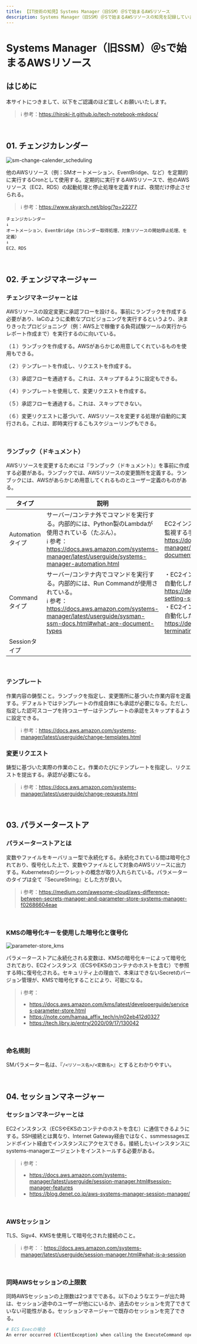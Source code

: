 ```yaml
---
title: 【IT技術の知見】Systems Manager（旧SSM）＠Sで始まるAWSリソース
description: Systems Manager（旧SSM）＠Sで始まるAWSリソースの知見を記録しています。
---
```


# Systems Manager（旧SSM）＠```S```で始まるAWSリソース

## はじめに

本サイトにつきまして、以下をご認識のほど宜しくお願いいたします。

> ℹ️ 参考：https://hiroki-it.github.io/tech-notebook-mkdocs/

<br>

## 01. チェンジカレンダー

![sm-change-calender_scheduling](https://raw.githubusercontent.com/hiroki-it/tech-notebook/master/images/sm-change-calender_scheduling.png)

他のAWSリソース（例：SMオートメーション、EventBridge、など）を定期的に実行するCronとして使用する。定期的に実行するAWSリソースで、他のAWSリソース（EC2、RDS）の起動処理と停止処理を定義すれば、夜間だけ停止させられる。

> ℹ️ 参考：https://www.skyarch.net/blog/?p=22277

```
チェンジカレンダー
↓
オートメーション、EventBridge（カレンダー取得処理、対象リソースの開始停止処理、を定義）
↓
EC2、RDS
```

<br>

## 02. チェンジマネージャー

### チェンジマネージャーとは

AWSリソースの設定変更に承認フローを設ける。事前にランブックを作成する必要があり、IaCのように柔軟なプロビジョニングを実行するというより、決まりきったプロビジョニング（例：AWS上で稼働する負荷試験ツールの実行からレポート作成まで）を実行するのに向いている。

（１）ランブックを作成する。AWSがあらかじめ用意してくれているものを使用もできる。

（２）テンプレートを作成し、リクエストを作成する。

（３）承認フローを通過する。これは、スキップするように設定もできる。

（４）テンプレートを使用して、変更リクエストを作成する。

（５）承認フローを通過する。これは、スキップできない。

（６）変更リクエストに基づいて、AWSリソースを変更する処理が自動的に実行される。これは、即時実行するこもスケジューリングもできる。

<br>

### ランブック（ドキュメント）

AWSリソースを変更するためには『ランブック（ドキュメント）』を事前に作成する必要がある。ランブックでは、AWSリソースの変更箇所を定義する。ランブックには、AWSがあらかじめ用意してくれるものとユーザー定義のものがある。

| タイプ           | 説明                                                                                                                                                                         | 補足                                                                                                                                                                                                                              |
|---------------|------------------------------------------------------------------------------------------------------------------------------------------------------------------------------|-----------------------------------------------------------------------------------------------------------------------------------------------------------------------------------------------------------------------------------|
| Automationタイプ | サーバー/コンテナ外でコマンドを実行する。内部的には、Python製のLambdaが使用されている（たぶん）。<br>ℹ️ 参考：https://docs.aws.amazon.com/systems-manager/latest/userguide/systems-manager-automation.html     | EC2インスタンスを起動し、状態がOKになるまで監視する手順を自動化した例： https://docs.aws.amazon.com/systems-manager/latest/userguide/automation-walk-document-builder.html                                                                             |
| Commandタイプ    | サーバー/コンテナ内でコマンドを実行する。内部的には、Run Commandが使用されている。<br>ℹ️ 参考：https://docs.aws.amazon.com/systems-manager/latest/userguide/sysman-ssm-docs.html#what-are-document-types | ・EC2インスタンス内で実行するlinuxコマンドを自動化した例： https://dev.classmethod.jp/articles/check-os-setting-ssm-doc-al2/ <br>・EC2インスタンス内で実行するawscliコマンドを自動化した例： https://dev.classmethod.jp/articles/autoscalling-terminating-log-upload/ |
| Sessionタイプ    |                                                                                                                                                                              |                                                                                                                                                                                                                                   |

<br>

### テンプレート

作業内容の鋳型こと。ランブックを指定し、変更箇所に基づいた作業内容を定義する。デフォルトではテンプレートの作成自体にも承認が必要になる。ただし、指定した認可スコープを持つユーザーはテンプレートの承認をスキップするように設定できる。

> ℹ️ 参考：https://docs.aws.amazon.com/systems-manager/latest/userguide/change-templates.html

### 変更リクエスト

鋳型に基づいた実際の作業のこと。作業のたびにテンプレートを指定し、リクエストを提出する。承認が必要になる。

> ℹ️ 参考：https://docs.aws.amazon.com/systems-manager/latest/userguide/change-requests.html

<br>

## 03. パラメーターストア

### パラメーターストアとは

変数やファイルをキーバリュー型で永続化する。永続化されている間は暗号化されており、復号化した上で、変数やファイルとして対象のAWSリソースに出力する。Kubernetesのシークレットの概念が取り入れられている。パラメーターのタイプは全て『SecureString』とした方が良い。

> ℹ️ 参考：https://medium.com/awesome-cloud/aws-difference-between-secrets-manager-and-parameter-store-systems-manager-f02686604eae

<br>

### KMSの暗号化キーを使用した暗号化と復号化

![parameter-store_kms](https://raw.githubusercontent.com/hiroki-it/tech-notebook/master/images/parameter-store_kms.png)

パラメーターストアに永続化される変数は、KMSの暗号化キーによって暗号化されており、EC2インスタンス（ECSやEKSのコンテナのホストを含む）で参照する時に復号化される。セキュリティ上の理由で、本来はできないSecretのバージョン管理が、KMSで暗号化することにより、可能になる。

> ℹ️ 参考：
>
> - https://docs.aws.amazon.com/kms/latest/developerguide/services-parameter-store.html
> - https://note.com/hamaa_affix_tech/n/n02eb412d0327
> - https://tech.libry.jp/entry/2020/09/17/130042

<br>

### 命名規則

SMパラメーター名は、『```/<リソース名>/<変数名>```』とするとわかりやすい。

<br>

## 04. セッションマネージャー

### セッションマネージャーとは

EC2インスタンス（ECSやEKSのコンテナのホストを含む）に通信できるようにする。SSH接続とは異なり、Internet Gateway経由ではなく、ssmmessagesエンドポイント経由でインスタンスにアクセスできる。接続したいインスタンスにsystems-managerエージェントをインストールする必要がある。

> ℹ️ 参考：
>
> - https://docs.aws.amazon.com/systems-manager/latest/userguide/session-manager.html#session-manager-features
> - https://blog.denet.co.jp/aws-systems-manager-session-manager/

<br>

### AWSセッション

TLS、Sigv4、KMSを使用して暗号化された接続のこと。

> ℹ️ 参考：：https://docs.aws.amazon.com/systems-manager/latest/userguide/session-manager.html#what-is-a-session

<br>

### 同時AWSセッションの上限数

同時AWSセッションの上限数は2つまでである。以下のようなエラーが出た時は、セッション途中のユーザーが他ににいるか、過去のセッションを完了できていない可能性がある。セッションマネージャーで既存のセッションを完了できる。

```bash
# ECS Execの場合
An error occurred (ClientException) when calling the ExecuteCommand operation: Unable to start new execute sessions because the maximum session limit of 2 has been reached.
```
